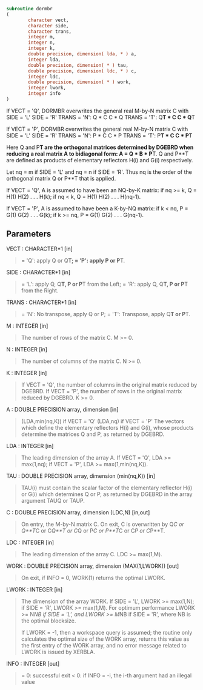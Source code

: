 ```fortran
subroutine dormbr
(
        character vect,
        character side,
        character trans,
        integer m,
        integer n,
        integer k,
        double precision, dimension( lda, * ) a,
        integer lda,
        double precision, dimension( * ) tau,
        double precision, dimension( ldc, * ) c,
        integer ldc,
        double precision, dimension( * ) work,
        integer lwork,
        integer info
)
```

If VECT = 'Q', DORMBR overwrites the general real M-by-N matrix C
with
SIDE = 'L'     SIDE = 'R'
TRANS = 'N':      Q * C          C * Q
TRANS = 'T':      Q**T * C       C * Q**T

If VECT = 'P', DORMBR overwrites the general real M-by-N matrix C
with
SIDE = 'L'     SIDE = 'R'
TRANS = 'N':      P * C          C * P
TRANS = 'T':      P**T * C       C * P**T

Here Q and P**T are the orthogonal matrices determined by DGEBRD when
reducing a real matrix A to bidiagonal form: A = Q * B * P**T. Q and
P**T are defined as products of elementary reflectors H(i) and G(i)
respectively.

Let nq = m if SIDE = 'L' and nq = n if SIDE = 'R'. Thus nq is the
order of the orthogonal matrix Q or P**T that is applied.

If VECT = 'Q', A is assumed to have been an NQ-by-K matrix:
if nq >= k, Q = H(1) H(2) . . . H(k);
if nq < k, Q = H(1) H(2) . . . H(nq-1).

If VECT = 'P', A is assumed to have been a K-by-NQ matrix:
if k < nq, P = G(1) G(2) . . . G(k);
if k >= nq, P = G(1) G(2) . . . G(nq-1).

## Parameters
VECT : CHARACTER*1 [in]
> = 'Q': apply Q or Q**T;
> = 'P': apply P or P**T.

SIDE : CHARACTER*1 [in]
> = 'L': apply Q, Q**T, P or P**T from the Left;
> = 'R': apply Q, Q**T, P or P**T from the Right.

TRANS : CHARACTER*1 [in]
> = 'N':  No transpose, apply Q  or P;
> = 'T':  Transpose, apply Q**T or P**T.

M : INTEGER [in]
> The number of rows of the matrix C. M >= 0.

N : INTEGER [in]
> The number of columns of the matrix C. N >= 0.

K : INTEGER [in]
> If VECT = 'Q', the number of columns in the original
> matrix reduced by DGEBRD.
> If VECT = 'P', the number of rows in the original
> matrix reduced by DGEBRD.
> K >= 0.

A : DOUBLE PRECISION array, dimension [in]
> (LDA,min(nq,K)) if VECT = 'Q'
> (LDA,nq)        if VECT = 'P'
> The vectors which define the elementary reflectors H(i) and
> G(i), whose products determine the matrices Q and P, as
> returned by DGEBRD.

LDA : INTEGER [in]
> The leading dimension of the array A.
> If VECT = 'Q', LDA >= max(1,nq);
> if VECT = 'P', LDA >= max(1,min(nq,K)).

TAU : DOUBLE PRECISION array, dimension (min(nq,K)) [in]
> TAU(i) must contain the scalar factor of the elementary
> reflector H(i) or G(i) which determines Q or P, as returned
> by DGEBRD in the array argument TAUQ or TAUP.

C : DOUBLE PRECISION array, dimension (LDC,N) [in,out]
> On entry, the M-by-N matrix C.
> On exit, C is overwritten by Q*C or Q**T*C or C*Q**T or C*Q
> or P*C or P**T*C or C*P or C*P**T.

LDC : INTEGER [in]
> The leading dimension of the array C. LDC >= max(1,M).

WORK : DOUBLE PRECISION array, dimension (MAX(1,LWORK)) [out]
> On exit, if INFO = 0, WORK(1) returns the optimal LWORK.

LWORK : INTEGER [in]
> The dimension of the array WORK.
> If SIDE = 'L', LWORK >= max(1,N);
> if SIDE = 'R', LWORK >= max(1,M).
> For optimum performance LWORK >= N*NB if SIDE = 'L', and
> LWORK >= M*NB if SIDE = 'R', where NB is the optimal
> blocksize.
> 
> If LWORK = -1, then a workspace query is assumed; the routine
> only calculates the optimal size of the WORK array, returns
> this value as the first entry of the WORK array, and no error
> message related to LWORK is issued by XERBLA.

INFO : INTEGER [out]
> = 0:  successful exit
> < 0:  if INFO = -i, the i-th argument had an illegal value
